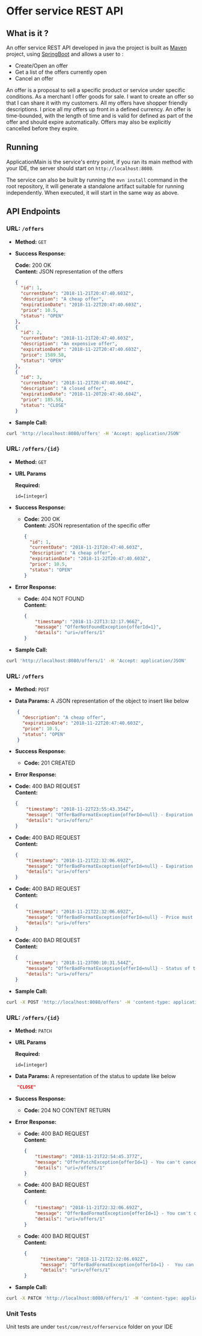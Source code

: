 # Offer service REST API

## What is it ?
An offer service REST API developed in java the project is built as [Maven](https://maven.apache.org/) project, using 
[SpringBoot](https://spring.io/projects/spring-boot) and allows a user to :

* Create/Open an offer 
* Get a list of the offers currently open
* Cancel an offer

An offer is a proposal to sell a specific product or
service under specific conditions. As a merchant I offer goods for
sale. I want to create an offer so that I can share it with my
customers.
All my offers have shopper friendly descriptions. I price all my offers
up front in a defined currency.
An offer is time-bounded, with the length of time and is valid for
defined as part of the offer and should expire automatically. Offers may
also be explicitly cancelled before they expire.

## Running
ApplicationMain is the service's entry point, if you ran its main method with your IDE, the server should start on 
``http://localhost:8080``.

The service can also be built by running the ```mvn install``` command in the root repository, it will generate a standalone artifact suitable
 for running independently. When executed, it will start in the 
 same way as above.

## API Endpoints 

### URL: `/offers`

* **Method:** `GET` 
  
* **Success Response:**

    **Code:** 200 OK<br />
    **Content:** JSON representation of the offers <br />
    ```JSON
    { 
      "id": 1,
      "currentDate": "2018-11-21T20:47:40.603Z",
      "description": "A cheap offer",
      "expirationDate": "2018-11-22T20:47:40.603Z",
      "price": 10.5,
      "status": "OPEN"
    },
    {
      "id": 2,
      "currentDate": "2018-11-21T20:47:40.603Z",
      "description": "An expensive offer",
      "expirationDate": "2018-11-22T20:47:40.603Z",
      "price": 1589.58,
      "status": "OPEN"
    },
    {
      "id": 3,
      "currentDate": "2018-11-21T20:47:40.604Z",
      "description": "A closed offer",
      "expirationDate": "2018-11-20T20:47:40.604Z",          
      "price": 185.58,
      "status": "CLOSE"  
    }
    ```
* **Sample Call:**

```bash 
curl 'http://localhost:8080/offers' -H 'Accept: application/JSON' 
```

### URL: `/offers/{id}`

* **Method:** `GET` 
  
* **URL Params**

    **Required:**
 
   `id=[integer]`
  
* **Success Response:**

  * **Code:** 200 OK<br />
    **Content:** JSON representation of the specific offer <br />
    ```JSON
    { 
      "id": 1,
      "currentDate": "2018-11-21T20:47:40.603Z",
      "description": "A cheap offer",
      "expirationDate": "2018-11-22T20:47:40.603Z",
      "price": 10.5,
      "status": "OPEN"
    }
    ```
    
* **Error Response:**

  * **Code:** 404 NOT FOUND <br />
    **Content:** 
    ```JSON
    {
        "timestamp": "2018-11-22T13:12:17.966Z",
        "message": "OfferNotFoundException{offerId=1}",
        "details": "uri=/offers/1"
    }
    ```
   
* **Sample Call:**

```bash 
curl 'http://localhost:8080/offers/1' -H 'Accept: application/JSON' 
```
### URL: `/offers`

* **Method:** `POST` 
  
* **Data Params:** A JSON representation of the object to insert like below
```JSON
    { 
      "description": "A cheap offer",
      "expirationDate": "2018-11-22T20:47:40.603Z",
      "price": 10.5,
      "status": "OPEN"
    }
```
    
* **Success Response:**
  
  * **Code:** 201 CREATED <br />
 
* **Error Response:**

 * **Code:** 400 BAD REQUEST <br />
      **Content:** 
      ```JSON
      {
          "timestamp": "2018-11-22T23:55:43.354Z",
          "message": "OfferBadFormatException{offerId=null} - Expiration date must be after current date",
          "details": "uri=/offers/"
      }
      ```
      
  * **Code:** 400 BAD REQUEST <br />
      **Content:** 
      ```JSON
      {
          "timestamp": "2018-11-21T22:32:06.692Z",
          "message": "OfferBadFormatException{offerId=null} - Expiration date must be provided for offer",
          "details": "uri=/offers"
      }
      ```  
   * **Code:** 400 BAD REQUEST <br />
        **Content:** 
        ```JSON
        {
            "timestamp": "2018-11-21T22:32:06.692Z",
            "message": "OfferBadFormatException{offerId=null} - Price must be provided for offer",
            "details": "uri=/offers"
        }
        ```    
   
   * **Code:** 400 BAD REQUEST <br />
        **Content:** 
        ```JSON
        {
            "timestamp": "2018-11-23T00:10:31.544Z",
            "message": "OfferBadFormatException{offerId=null} - Status of the offer must be OPEN",
            "details": "uri=/offers/"
        }
        ```    
      
* **Sample Call:**
```bash
curl -X POST 'http://localhost:8080/offers' -H 'content-type: application/json' --data $'{\n        "description": "A cheap offer",\n        "expirationDate": "2030-11-22T20:47:40.603Z",\n        "price": 10.5,\n        "status": "OPEN"\n}'
```

### URL: `/offers/{id}`

* **Method:** `PATCH` 

* **URL Params**

    **Required:**
 
   `id=[integer]`
  
  
* **Data Params:** A representation of the status to update like below
```JSON
    "CLOSE"
```
    
* **Success Response:**
  
  * **Code:** 204 NO CONTENT RETURN <br />
  
 
* **Error Response:**

  * **Code:** 400 BAD REQUEST <br />
    **Content:** 
    ```JSON
    {
        "timestamp": "2018-11-21T22:54:45.377Z",
        "message": "OfferPatchException{offerId=1} - You can't cancel a non existing offer",
        "details": "uri=/offers/1"
    }
    ```

   * **Code:** 400 BAD REQUEST <br />
        **Content:** 
        ```JSON
        {
            "timestamp": "2018-11-21T22:32:06.692Z",
            "message": "OfferBadFormatException{offerId=1} - You can't cancel an offer already closed",
            "details": "uri=/offers/1"
        }
        ```    
   * **Code:** 400 BAD REQUEST <br />
       **Content:** 
       ```JSON
       {
             "timestamp": "2018-11-21T22:32:06.692Z",
             "message": "OfferBadFormatException{offerId=1} -  You can only cancel an existing offer",
             "details": "uri=/offers/1"
       }
       ```    
     
* **Sample Call:**
```bash
curl -X PATCH 'http://localhost:8080/offers/1' -H 'content-type: application/json' --data $' "CLOSE"'
```
### Unit Tests
Unit tests are under ```test/com/rest/offerservice``` folder on your IDE
